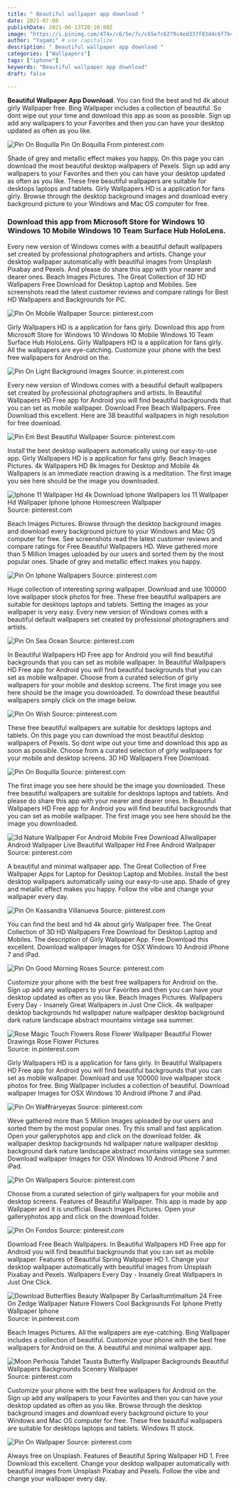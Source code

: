 ```yaml
---
title: " Beautiful wallpaper app download "
date: 2021-07-08
publishDate: 2021-06-13T20:10:00Z
image: "https://i.pinimg.com/474x/c6/5e/7c/c65e7c6279c4ed337f83d4c6f7b4d861.jpg"
author: "Yagami" # use capitalize
description: " Beautiful wallpaper app download "
categories: ["Wallpapers"]
tags: ["iphone"]
keywords: "Beautiful wallpaper app download"
draft: false

---
```



**Beautiful Wallpaper App Download**. You can find the best and hd 4k about girly Wallpaper free. Bing Wallpaper includes a collection of beautiful. So dont wipe out your time and download this app as soon as possible. Sign up add any wallpapers to your Favorites and then you can have your desktop updated as often as you like.

![Pin On Boquilla](https://i.pinimg.com/originals/d0/62/c9/d062c989603afe6675e63529a6c22b62.jpg "Pin On Boquilla")
Pin On Boquilla From pinterest.com


Shade of grey and metallic effect makes you happy. On this page you can download the most beautiful desktop wallpapers of Pexels. Sign up add any wallpapers to your Favorites and then you can have your desktop updated as often as you like. These free beautiful wallpapers are suitable for desktops laptops and tablets. Girly Wallpapers HD is a application for fans girly. Browse through the desktop background images and download every background picture to your Windows and Mac OS computer for free.

### Download this app from Microsoft Store for Windows 10 Windows 10 Mobile Windows 10 Team Surface Hub HoloLens.

Every new version of Windows comes with a beautiful default wallpapers set created by professional photographers and artists. Change your desktop wallpaper automatically with beautiful images from Unsplash Pixabay and Pexels. And please do share this app with your nearer and dearer ones. Beach Images Pictures. The Great Collection of 3D HD Wallpapers Free Download for Desktop Laptop and Mobiles. See screenshots read the latest customer reviews and compare ratings for Best HD Wallpapers and Backgrounds for PC.


![Pin On Mobile Wallpaper](https://i.pinimg.com/originals/5e/f1/e6/5ef1e64f2211dfdb2490b183e34684dd.jpg "Pin On Mobile Wallpaper")
Source: pinterest.com

Girly Wallpapers HD is a application for fans girly. Download this app from Microsoft Store for Windows 10 Windows 10 Mobile Windows 10 Team Surface Hub HoloLens. Girly Wallpapers HD is a application for fans girly. All the wallpapers are eye-catching. Customize your phone with the best free wallpapers for Android on the.

![Pin On Light Background Images](https://i.pinimg.com/474x/dd/28/9d/dd289d8e51d605393cbc3e72477d1764.jpg "Pin On Light Background Images")
Source: in.pinterest.com

Every new version of Windows comes with a beautiful default wallpapers set created by professional photographers and artists. In Beautiful Wallpapers HD Free app for Android you will find beautiful backgrounds that you can set as mobile wallpaper. Download Free Beach Wallpapers. Free Download this excellent. Here are 38 beautiful wallpapers in high resolution for free download.

![Pin Em Best Beautiful Wallpaper](https://i.pinimg.com/originals/f7/80/21/f78021adfba59b4afb03a4f22dbc4b01.png "Pin Em Best Beautiful Wallpaper")
Source: pinterest.com

Install the best desktop wallpapers automatically using our easy-to-use app. Girly Wallpapers HD is a application for fans girly. Beach Images Pictures. 4k Wallpapers HD 8k Images for Desktop and Mobile 4k Wallpapers is an immediate reaction drawing is a meditation. The first image you see here should be the image you downloaded.

![Iphone 11 Wallpaper Hd 4k Download Iphone Wallpapers Ios 11 Wallpaper Hd Wallpaper Iphone Iphone Homescreen Wallpaper](https://i.pinimg.com/originals/39/ce/2e/39ce2e40443e5600b5623fb110733bfc.jpg "Iphone 11 Wallpaper Hd 4k Download Iphone Wallpapers Ios 11 Wallpaper Hd Wallpaper Iphone Iphone Homescreen Wallpaper")
Source: pinterest.com

Beach Images Pictures. Browse through the desktop background images and download every background picture to your Windows and Mac OS computer for free. See screenshots read the latest customer reviews and compare ratings for Free Beautiful Wallpapers HD. Weve gathered more than 5 Million Images uploaded by our users and sorted them by the most popular ones. Shade of grey and metallic effect makes you happy.

![Pin On Iphone Wallpapers](https://i.pinimg.com/originals/0c/5f/96/0c5f9640ec0275b14b1a7d634f7620cb.jpg "Pin On Iphone Wallpapers")
Source: pinterest.com

Huge collection of interesting spring wallpaper. Download and use 100000 love wallpaper stock photos for free. These free beautiful wallpapers are suitable for desktops laptops and tablets. Setting the images as your wallpaper is very easy. Every new version of Windows comes with a beautiful default wallpapers set created by professional photographers and artists.

![Pin On Sea Ocean](https://i.pinimg.com/474x/f4/d8/89/f4d889a6b95d4ac2277fd515e41fd14b.jpg "Pin On Sea Ocean")
Source: pinterest.com

In Beautiful Wallpapers HD Free app for Android you will find beautiful backgrounds that you can set as mobile wallpaper. In Beautiful Wallpapers HD Free app for Android you will find beautiful backgrounds that you can set as mobile wallpaper. Choose from a curated selection of girly wallpapers for your mobile and desktop screens. The first image you see here should be the image you downloaded. To download these beautiful wallpapers simply click on the image below.

![Pin On Wish](https://i.pinimg.com/originals/e2/05/4b/e2054b0c108f943fa58d98b8a4d37cd5.png "Pin On Wish")
Source: pinterest.com

These free beautiful wallpapers are suitable for desktops laptops and tablets. On this page you can download the most beautiful desktop wallpapers of Pexels. So dont wipe out your time and download this app as soon as possible. Choose from a curated selection of girly wallpapers for your mobile and desktop screens. 3D HD Wallpapers Free Download.

![Pin On Boquilla](https://i.pinimg.com/originals/d0/62/c9/d062c989603afe6675e63529a6c22b62.jpg "Pin On Boquilla")
Source: pinterest.com

The first image you see here should be the image you downloaded. These free beautiful wallpapers are suitable for desktops laptops and tablets. And please do share this app with your nearer and dearer ones. In Beautiful Wallpapers HD Free app for Android you will find beautiful backgrounds that you can set as mobile wallpaper. The first image you see here should be the image you downloaded.

![3d Nature Wallpaper For Android Mobile Free Download Allwallpaper Android Wallpaper Live Beautiful Wallpaper Hd Free Android Wallpaper](https://i.pinimg.com/736x/8a/6f/1c/8a6f1c356a38ebafb5371ce57f5be63e.jpg "3d Nature Wallpaper For Android Mobile Free Download Allwallpaper Android Wallpaper Live Beautiful Wallpaper Hd Free Android Wallpaper")
Source: pinterest.com

A beautiful and minimal wallpaper app. The Great Collection of Free Wallpaper Apps for Laptop for Desktop Laptop and Mobiles. Install the best desktop wallpapers automatically using our easy-to-use app. Shade of grey and metallic effect makes you happy. Follow the vibe and change your wallpaper every day.

![Pin On Kassandra Villanueva](https://i.pinimg.com/originals/14/5f/0f/145f0f58d1fbb49510896e54a2ad3bf3.jpg "Pin On Kassandra Villanueva")
Source: pinterest.com

You can find the best and hd 4k about girly Wallpaper free. The Great Collection of 3D HD Wallpapers Free Download for Desktop Laptop and Mobiles. The description of Girly Wallpaper App. Free Download this excellent. Download wallpaper Images for OSX Windows 10 Android iPhone 7 and iPad.

![Pin On Good Morning Roses](https://i.pinimg.com/originals/d9/35/ee/d935eec65c92b2e2418e4be0c428293e.jpg "Pin On Good Morning Roses")
Source: pinterest.com

Customize your phone with the best free wallpapers for Android on the. Sign up add any wallpapers to your Favorites and then you can have your desktop updated as often as you like. Beach Images Pictures. Wallpapers Every Day - Insanely Great Wallpapers in Just One Click. 4k wallpaper desktop backgrounds hd wallpaper nature wallpaper desktop background dark nature landscape abstract mountains vintage sea summer.

![Rose Magic Touch Flowers Rose Flower Wallpaper Beautiful Flower Drawings Rose Flower Pictures](https://i.pinimg.com/originals/14/b0/11/14b011777c3c941ffe0692978c874907.png "Rose Magic Touch Flowers Rose Flower Wallpaper Beautiful Flower Drawings Rose Flower Pictures")
Source: in.pinterest.com

Girly Wallpapers HD is a application for fans girly. In Beautiful Wallpapers HD Free app for Android you will find beautiful backgrounds that you can set as mobile wallpaper. Download and use 100000 love wallpaper stock photos for free. Bing Wallpaper includes a collection of beautiful. Download wallpaper Images for OSX Windows 10 Android iPhone 7 and iPad.

![Pin On Waℓℓraryeyaѕ](https://i.pinimg.com/originals/5f/1a/4e/5f1a4e31b9ad4d1186fc7c167b61e0d3.png "Pin On Waℓℓraryeyaѕ")
Source: pinterest.com

Weve gathered more than 5 Million Images uploaded by our users and sorted them by the most popular ones. Try this small and fast application. Open your galleryphotos app and click on the download folder. 4k wallpaper desktop backgrounds hd wallpaper nature wallpaper desktop background dark nature landscape abstract mountains vintage sea summer. Download wallpaper Images for OSX Windows 10 Android iPhone 7 and iPad.

![Pin On Wallpapers](https://i.pinimg.com/originals/d9/68/c4/d968c4526a74b1838d81152396ad604b.jpg "Pin On Wallpapers")
Source: pinterest.com

Choose from a curated selection of girly wallpapers for your mobile and desktop screens. Features of Beautiful Wallpaper. This app is made by app Wallpaper and it is unofficial. Beach Images Pictures. Open your galleryphotos app and click on the download folder.

![Pin On Fondos](https://i.pinimg.com/originals/40/f0/ec/40f0ecaa8b8bcef88c7eb93c18700c8e.png "Pin On Fondos")
Source: pinterest.com

Download Free Beach Wallpapers. In Beautiful Wallpapers HD Free app for Android you will find beautiful backgrounds that you can set as mobile wallpaper. Features of Beautiful Spring Wallpaper HD 1. Change your desktop wallpaper automatically with beautiful images from Unsplash Pixabay and Pexels. Wallpapers Every Day - Insanely Great Wallpapers in Just One Click.

![Download Butterflies Beauty Wallpaper By Carlaaltumtimaltum 24 Free On Zedge Wallpaper Nature Flowers Cool Backgrounds For Iphone Pretty Wallpaper Iphone](https://i.pinimg.com/736x/1b/9f/7a/1b9f7a8870977ad01e3c897fbd19b870.jpg "Download Butterflies Beauty Wallpaper By Carlaaltumtimaltum 24 Free On Zedge Wallpaper Nature Flowers Cool Backgrounds For Iphone Pretty Wallpaper Iphone")
Source: in.pinterest.com

Beach Images Pictures. All the wallpapers are eye-catching. Bing Wallpaper includes a collection of beautiful. Customize your phone with the best free wallpapers for Android on the. A beautiful and minimal wallpaper app.

![Moon Perhosia Tahdet Tausta Butterfly Wallpaper Backgrounds Beautiful Wallpapers Backgrounds Scenery Wallpaper](https://i.pinimg.com/originals/21/19/f2/2119f2b13ae079cddbc50f2df4924e33.jpg "Moon Perhosia Tahdet Tausta Butterfly Wallpaper Backgrounds Beautiful Wallpapers Backgrounds Scenery Wallpaper")
Source: pinterest.com

Customize your phone with the best free wallpapers for Android on the. Sign up add any wallpapers to your Favorites and then you can have your desktop updated as often as you like. Browse through the desktop background images and download every background picture to your Windows and Mac OS computer for free. These free beautiful wallpapers are suitable for desktops laptops and tablets. Windows 11 stock.

![Pin On Wallpaper](https://i.pinimg.com/474x/c6/5e/7c/c65e7c6279c4ed337f83d4c6f7b4d861.jpg "Pin On Wallpaper")
Source: pinterest.com

Always free on Unsplash. Features of Beautiful Spring Wallpaper HD 1. Free Download this excellent. Change your desktop wallpaper automatically with beautiful images from Unsplash Pixabay and Pexels. Follow the vibe and change your wallpaper every day.

